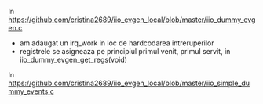 In https://github.com/cristina2689/iio_evgen_local/blob/master/iio_dummy_evgen.c

* am adaugat un irq_work in loc de hardcodarea intreruperilor
* registrele se asigneaza pe principiul primul venit, primul servit, in iio_dummy_evgen_get_regs(void)


In https://github.com/cristina2689/iio_evgen_local/blob/master/iio_simple_dummy_events.c

